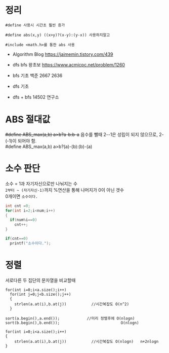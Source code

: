 # 정리
```
#define 사용시 시간초 훨씬 증가

#define abs(x,y) ((x>y)?(x-y):(y-x)) 사용하지말고 

#include <math.h>를 통한 abs 사용
```



- Algorithm Blog
https://jaimemin.tistory.com/439

- dfs bfs 왕초보
https://www.acmicpc.net/problem/1260

- bfs 기초 
백준 2667 2636 


- dfs 기초 

- dfs + bfs
14502 연구소  



# ABS 절대값 

~~#define ABS_max(a,b) a>b?a-b:b-a~~ 음수를 뺄때 2--1은 성립이 되지 않으므로, 2-(-1)이 되어야 함.  
#define ABS_max(a,b) a>b?(a)-(b):(b)-(a)




# 소수 판단

소수 = 1과 자기자신으로만 나눠지는 수  
`2부터 ~ (자기자신-1)`까지 %연산을 통해 나머지가 0이 아닌 갯수  
0개이면 `소수이다.`
```c++
int cnt =0;
for(int i=2;i<num;i++)
{
  if(num%i==0)
    cnt++;
}

if(cnt==0)
  printf("소수이다.");
```

# 정렬

서로다른 두 집단의 문자열을 비교할때
```
for(int i=0;i<a.size();i++)
  for(int j=0;j<b.size();j++)
  {
    strlen(a.at(i),b.at(j))           //시간복잡도 O(n^2)
  }
```  

```
sort(a.begin(),a.end());            //미리 정렬후에 O(nlogn)
sort(b.begin(),b.end());                           O(nlogn)

for(int i=0;i<a.size();i++)
{
    strlen(a.at(i),b.at(j))           //시간복잡도 O(nlogn)   n+2nlogn
}
```  
